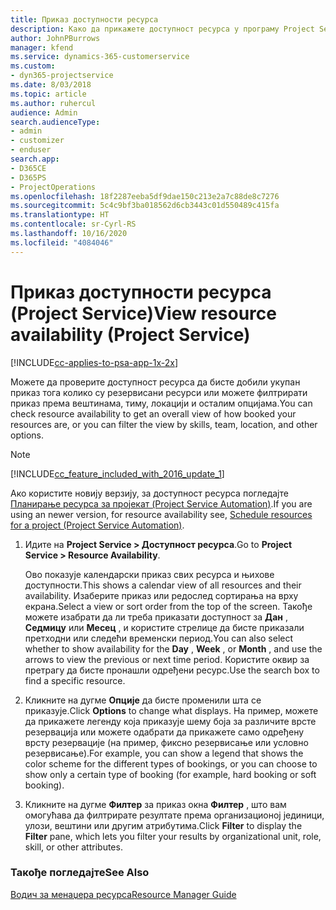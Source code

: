 ```yaml
---
title: Приказ доступности ресурса
description: Како да прикажете доступност ресурса у програму Project Service
author: JohnPBurrows
manager: kfend
ms.service: dynamics-365-customerservice
ms.custom:
- dyn365-projectservice
ms.date: 8/03/2018
ms.topic: article
ms.author: ruhercul
audience: Admin
search.audienceType:
- admin
- customizer
- enduser
search.app:
- D365CE
- D365PS
- ProjectOperations
ms.openlocfilehash: 18f2287eeba5df9dae150c213e2a7c88de8c7276
ms.sourcegitcommit: 5c4c9bf3ba018562d6cb3443c01d550489c415fa
ms.translationtype: HT
ms.contentlocale: sr-Cyrl-RS
ms.lasthandoff: 10/16/2020
ms.locfileid: "4084046"
---
```

# <a name="view-resource-availability-project-service"></a><span data-ttu-id="7e933-103">Приказ доступности ресурса (Project Service)</span><span class="sxs-lookup"><span data-stu-id="7e933-103">View resource availability (Project Service)</span></span>

[!INCLUDE[cc-applies-to-psa-app-1x-2x](../includes/cc-applies-to-psa-app-1x-2x.md)]

<span data-ttu-id="7e933-104">Можете да проверите доступност ресурса да бисте добили укупан приказ тога колико су резервисани ресурси или можете филтрирати приказ према вештинама, тиму, локацији и осталим опцијама.</span><span class="sxs-lookup"><span data-stu-id="7e933-104">You can check resource availability to get an overall view of how booked your resources are, or you can filter the view by skills, team, location, and other options.</span></span>  
  
> [!NOTE]
> [!INCLUDE[cc_feature_included_with_2016_update_1](../includes/cc-feature-included-with-2016-update-1.md)]  
> 
>  <span data-ttu-id="7e933-105">Ако користите новију верзију, за доступност ресурса погледајте [Планирање ресурса за пројекат (Project Service Automation)](../psa/schedule-resources-project.md).</span><span class="sxs-lookup"><span data-stu-id="7e933-105">If you are using an newer version, for resource availability see, [Schedule resources for a project (Project Service Automation)](../psa/schedule-resources-project.md).</span></span>  

1. <span data-ttu-id="7e933-106">Идите на **Project Service > Доступност ресурса**.</span><span class="sxs-lookup"><span data-stu-id="7e933-106">Go to **Project Service > Resource Availability**.</span></span>  

    <span data-ttu-id="7e933-107">Ово показује календарски приказ свих ресурса и њихове доступности.</span><span class="sxs-lookup"><span data-stu-id="7e933-107">This shows a calendar view of all resources and their availability.</span></span> <span data-ttu-id="7e933-108">Изаберите приказ или редослед сортирања на врху екрана.</span><span class="sxs-lookup"><span data-stu-id="7e933-108">Select a view or sort order from the top of the screen.</span></span> <span data-ttu-id="7e933-109">Такође можете изабрати да ли треба приказати доступност за **Дан** , **Седмицу** или **Месец** , и користите стрелице да бисте приказали претходни или следећи временски период.</span><span class="sxs-lookup"><span data-stu-id="7e933-109">You can also select whether to show availability for the **Day** , **Week** , or **Month** , and use the arrows to view the previous or next time period.</span></span> <span data-ttu-id="7e933-110">Користите оквир за претрагу да бисте пронашли одређени ресурс.</span><span class="sxs-lookup"><span data-stu-id="7e933-110">Use the search box to find a specific resource.</span></span>  

2. <span data-ttu-id="7e933-111">Кликните на дугме **Опције** да бисте променили шта се приказује.</span><span class="sxs-lookup"><span data-stu-id="7e933-111">Click **Options** to change what displays.</span></span> <span data-ttu-id="7e933-112">На пример, можете да прикажете легенду која приказује шему боја за различите врсте резервација или можете одабрати да прикажете само одређену врсту резервације (на пример, фиксно резервисање или условно резервисање).</span><span class="sxs-lookup"><span data-stu-id="7e933-112">For example, you can show a legend that shows the color scheme for the different types of bookings, or you can choose to show only a certain type of booking (for example, hard booking or soft booking).</span></span>  

3. <span data-ttu-id="7e933-113">Кликните на дугме **Филтер** за приказ окна **Филтер** , што вам омогућава да филтрирате резултате према организационој јединици, улози, вештини или другим атрибутима.</span><span class="sxs-lookup"><span data-stu-id="7e933-113">Click **Filter** to display the **Filter** pane, which lets you filter your results by organizational unit, role, skill, or other attributes.</span></span>  

### <a name="see-also"></a><span data-ttu-id="7e933-114">Такође погледајте</span><span class="sxs-lookup"><span data-stu-id="7e933-114">See Also</span></span>  
 [<span data-ttu-id="7e933-115">Водич за менаџера ресурса</span><span class="sxs-lookup"><span data-stu-id="7e933-115">Resource Manager Guide</span></span>](../psa/resource-manager-guide.md)
